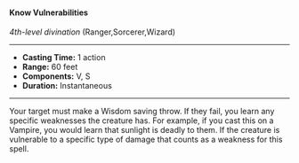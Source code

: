 #### Know Vulnerabilities
*4th-level divination* (Ranger,Sorcerer,Wizard)
___
- **Casting Time:** 1 action
- **Range:** 60 feet
- **Components:** V, S
- **Duration:** Instantaneous
---
Your target must make a Wisdom saving throw. If
they fail, you learn any specific weaknesses the
creature has. For example, if you cast this on a
Vampire, you would learn that sunlight is deadly to
them. If the creature is vulnerable to a specific type
of damage that counts as a weakness for this spell.
